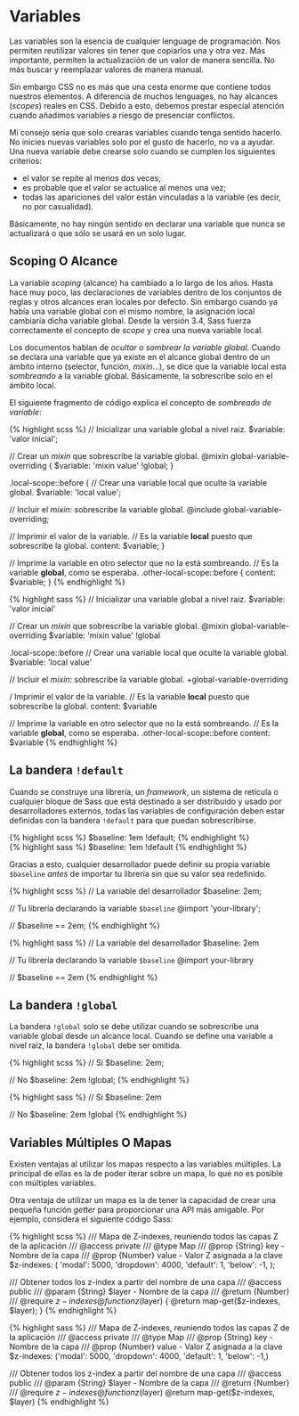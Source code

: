
# Variables

Las variables son la esencia de cualquier lenguage de programación. Nos permiten reutilizar valores sin tener que copiarlos una y otra vez. Más importante, permiten la actualización de un valor de manera sencilla. No más buscar y reemplazar valores de manera manual.

Sin embargo CSS no es más que una cesta enorme que contiene todos nuestros elementos. A diferencia de muchos lenguages, no hay alcances (*scopes*) reales en CSS. Debido a esto, debemos prestar especial atención cuando añadimos variables a riesgo de presenciar conflictos.

Mi consejo sería que solo crearas variables cuando tenga sentido hacerlo. No inicies nuevas variables solo por el gusto de hacerlo, no va a ayudar. Una nueva variable debe crearse solo cuando se cumplen los siguientes criterios:

* el valor se repite al menos dos veces;
* es probable que el valor se actualice al menos una vez;
* todas las apariciones del valor están vinculadas a la variable (es decir, no por casualidad).

Básicamente, no hay ningún sentido en declarar una variable que nunca se actualizará o que sólo se usará en un solo lugar.

## Scoping O Alcance

La variable *scoping* (alcance) ha cambiado a lo largo de los años. Hasta hace muy poco, las declaraciones de variables dentro de los conjuntos de reglas y otros alcances eran locales por defecto. Sin embargo cuando ya había una variable global con el mismo nombre, la asignación local cambiaría dicha variable global. Desde la versión 3.4, Sass fuerza correctamente el concepto de *scope* y crea una nueva variable local.

Los documentos hablan de *ocultar o sombrear la variable global*. Cuando se declara una variable que ya existe en el alcance global dentro de un ámbito interno (selector, función, *mixin*...), se dice que la variable local esta *sombreando* a la variable global. Básicamente, la sobrescribe solo en el ámbito local.

El siguiente fragmento de código explica el concepto de *sombreado de variable*:

<div class="code-block">
  <div class="code-block__wrapper" data-syntax="scss">
{% highlight scss %}
// Inicializar una variable global a nivel raiz.
$variable: 'valor inicial';

// Crear un *mixin* que sobrescribe la variable global.
@mixin global-variable-overriding {
  $variable: 'mixin value' !global;
}

.local-scope::before {
  // Crear una variable local que oculte la variable global.
  $variable: 'local value';

  // Incluir el *mixin*: sobrescribe la variable global.
  @include global-variable-overriding;

  // Imprimir el valor de la variable.
  // Es la variable **local** puesto que sobrescribe la global.
  content: $variable;
}

// Imprime la variable en otro selector que no la está sombreando.
// Es la variable **global**, como se esperaba.
.other-local-scope::before {
  content: $variable;
}
{% endhighlight %}
  </div>
  <div class="code-block__wrapper" data-syntax="sass">
{% highlight sass %}
// Inicializar una variable global a nivel raiz.
$variable: 'valor inicial'

// Crear un *mixin* que sobrescribe la variable global.
@mixin global-variable-overriding
  $variable: 'mixin value' !global

.local-scope::before
  // Crear una variable local que oculte la variable global.
  $variable: 'local value'

  // Incluir el *mixin*: sobrescribe la variable global.
  +global-variable-overriding

  / Imprimir el valor de la variable.
    // Es la variable **local** puesto que sobrescribe la global.
  content: $variable

// Imprime la variable en otro selector que no la está sombreando.
// Es la variable **global**, como se esperaba.
.other-local-scope::before
  content: $variable
{% endhighlight %}
  </div>
</div>

## La bandera `!default`

Cuando se construye una librería, un *framework*, un sistema de retícula o cualquier bloque de Sass que está destinado a ser distribuido y usado por desarrolladores externos, todas las variables de configuración deben estar definidas con la bandera `!default` para que puedan sobrescribirse.

<div class="code-block">
  <div class="code-block__wrapper" data-syntax="scss">
{% highlight scss %}
$baseline: 1em !default;
{% endhighlight %}
  </div>
  <div class="code-block__wrapper" data-syntax="sass">
{% highlight sass %}
$baseline: 1em !default
{% endhighlight %}
  </div>
</div>

Gracias a esto, cualquier desarrollador puede definir su propia variable `$baseline` *antes* de importar tu librería sin que su valor sea redefinido.

<div class="code-block">
  <div class="code-block__wrapper" data-syntax="scss">
{% highlight scss %}
// La variable del desarrollador
$baseline: 2em;

// Tu librería declarando la variable `$baseline`
@import 'your-library';

// $baseline == 2em;
{% endhighlight %}
  </div>
  <div class="code-block__wrapper" data-syntax="sass">
{% highlight sass %}
// La variable del desarrollador
$baseline: 2em

// Tu librería declarando la variable `$baseline`
@import your-library

// $baseline == 2em
{% endhighlight %}
  </div>
</div>

## La bandera `!global`

La bandera `!global` solo se debe utilizar cuando se sobrescribe una variable global desde un alcance local. Cuando se define una variable a nivel raiz, la bandera `!global` debe ser omitida.

<div class="code-block">
  <div class="code-block__wrapper" data-syntax="scss">
{% highlight scss %}
// Si
$baseline: 2em;

// No
$baseline: 2em !global;
{% endhighlight %}
  </div>
  <div class="code-block__wrapper" data-syntax="sass">
{% highlight sass %}
// Si
$baseline: 2em

// No
$baseline: 2em !global
{% endhighlight %}
  </div>
</div>

## Variables Múltiples O Mapas

Existen ventajas al utilizar los mapas respecto a las variables múltiples. La principal de ellas es la de poder iterar sobre un mapa, lo que no es posible con múltiples variables.

Otra ventaja de utilizar un mapa es la de tener la capacidad de crear una pequeña función *getter* para proporcionar una API más amigable. Por ejemplo, considera el siguiente código Sass:

<div class="code-block">
  <div class="code-block__wrapper" data-syntax="scss">
{% highlight scss %}
/// Mapa de Z-indexes, reuniendo todos las capas Z de la aplicación
/// @access private
/// @type Map
/// @prop {String} key - Nombre de la capa
/// @prop {Number} value - Valor Z asignada a la clave
$z-indexes: (
  'modal': 5000,
  'dropdown': 4000,
  'default': 1,
  'below': -1,
);

/// Obtener todos los z-index a partir del nombre de una capa
/// @access public
/// @param {String} $layer - Nombre de la capa
/// @return {Number}
/// @require $z-indexes
@function z($layer) {
  @return map-get($z-indexes, $layer);
}
{% endhighlight %}
  </div>
  <div class="code-block__wrapper" data-syntax="sass">
{% highlight sass %}
/// Mapa de Z-indexes, reuniendo todos las capas Z de la aplicación
/// @access private
/// @type Map
/// @prop {String} key - Nombre de la capa
/// @prop {Number} value - Valor Z asignada a la clave
$z-indexes: ('modal': 5000, 'dropdown': 4000, 'default': 1, 'below': -1,)

/// Obtener todos los z-index a partir del nombre de una capa
/// @access public
/// @param {String} $layer - Nombre de la capa
/// @return {Number}
/// @require $z-indexes
@function z($layer)
  @return map-get($z-indexes, $layer)
{% endhighlight %}
  </div>
</div>
